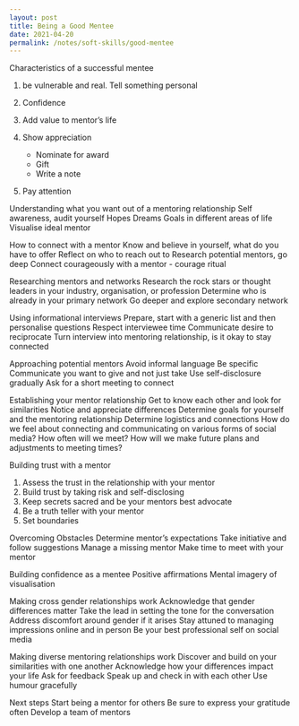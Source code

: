 ```yaml
---
layout: post
title: Being a Good Mentee
date: 2021-04-20
permalink: /notes/soft-skills/good-mentee
---
```


Characteristics of a successful mentee
1. be vulnerable and real.
Tell something personal

2. Confidence
3. Add value to mentor’s life
4. Show appreciation
    * Nominate for award
    * Gift
    * Write a note
5. Pay attention

Understanding what you want out of a mentoring relationship
Self awareness, audit yourself
Hopes Dreams Goals in different areas of life
Visualise ideal mentor

How to connect with a mentor
Know and believe in yourself, what do you have to offer
Reflect on who to reach out to
Research potential mentors, go deep
Connect courageously with a mentor - courage ritual

Researching mentors and networks
Research the rock stars or thought leaders in your industry, organisation, or profession
Determine who is already in your primary network
Go deeper and explore secondary network

Using informational interviews
Prepare, start with a generic list and then personalise questions
Respect interviewee time
Communicate desire to reciprocate
Turn interview into mentoring relationship, is it okay to stay connected

Approaching potential mentors
Avoid informal language
Be specific
Communicate you want to give and not just take
Use self-disclosure gradually
Ask for a short meeting to connect

Establishing your mentor relationship
Get to know each other and look for similarities
Notice and appreciate differences
Determine goals for yourself and the mentoring relationship
Determine logistics and connections
	How do we feel about connecting and communicating on various forms of social media?
	How often will we meet?
	How will we make future plans and adjustments to meeting times?

Building trust with a mentor
1. Assess the trust in the relationship with your mentor
2. Build trust by taking risk and self-disclosing
3. Keep secrets sacred and be your mentors best advocate
4. Be a truth teller with your mentor
5. Set boundaries

Overcoming Obstacles
Determine mentor’s expectations
Take initiative and follow suggestions
Manage a missing mentor
Make time to meet with your mentor

Building confidence as a mentee
Positive affirmations
Mental imagery of visualisation

Making cross gender relationships work
Acknowledge that gender differences matter
Take the lead in setting the tone for the conversation
Address discomfort around gender if it arises
Stay attuned to managing impressions online and in person
Be your best professional self on social media

Making diverse mentoring relationships work
Discover and build on your similarities with one another
Acknowledge how your differences impact your life
Ask for feedback
Speak up and check in with each other
Use humour gracefully

Next steps
Start being a mentor for others
Be sure to express your gratitude often
Develop a team of mentors


